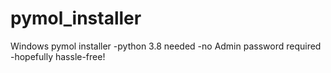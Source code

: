 # pymol_installer
Windows pymol installer
-python 3.8 needed
-no Admin password required
-hopefully hassle-free!


